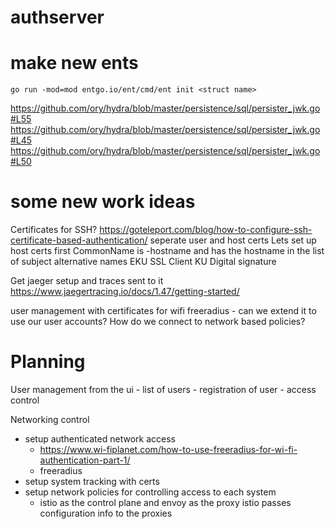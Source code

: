 # authserver

# make new ents
```
go run -mod=mod entgo.io/ent/cmd/ent init <struct name>
```
https://github.com/ory/hydra/blob/master/persistence/sql/persister_jwk.go#L55
https://github.com/ory/hydra/blob/master/persistence/sql/persister_jwk.go#L45
https://github.com/ory/hydra/blob/master/persistence/sql/persister_jwk.go#L50


# some new work ideas
Certificates for SSH?
https://goteleport.com/blog/how-to-configure-ssh-certificate-based-authentication/
seperate user and host certs
Lets set up host certs first
CommonName is <service>-hostname and has the hostname in the list of subject alternative names
EKU SSL Client KU Digital signature

Get jaeger setup and traces sent to it
https://www.jaegertracing.io/docs/1.47/getting-started/

user management with certificates for wifi
freeradius - can we extend it to use our user accounts? How do we connect to network based policies?


# Planning
User management from the ui
    - list of users
    - registration of user
    - access control

Networking control
- setup authenticated network access
    - https://www.wi-fiplanet.com/how-to-use-freeradius-for-wi-fi-authentication-part-1/
    - freeradius
- setup system tracking with certs
- setup network policies for controlling access to each system
    - istio as the control plane and envoy as the proxy istio passes configuration info to the proxies